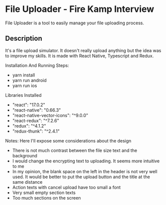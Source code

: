 # File Uploader - Fire Kamp Interview
File Uploader is a tool to easily manage your file uploading process.

## Description
It's a file upload simulator. It doesn't really upload anything but the idea was to improve my skills. It is made with React Native, Typescript and Redux.

Installation And Running Steps:
- yarn install
- yarn run android
- yarn run ios

Libraries Installed
- "react": "17.0.2"
- "react-native": "0.66.3"
- "react-native-vector-icons": "^9.0.0"
- "react-redux": "^7.2.6"
- "redux": "^4.1.2"
- "redux-thunk": "^2.4.1"


Notes:
Here I'll expose some considerations about the design
- There is not much contrast between the file size text and the background
- I would change the encrypting text to uploading. It seems more intuitive to me
- In my opinion, the blank space on the left in the header is not very well used. It would be better to put the upload button and the title at the same distance
- Action texts with cancel upload have too small a font
- Very small empty section texts
- Too much sections on the screen
